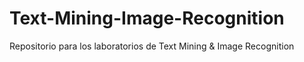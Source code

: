 # Text-Mining-Image-Recognition
Repositorio para los laboratorios de Text Mining &amp; Image Recognition
